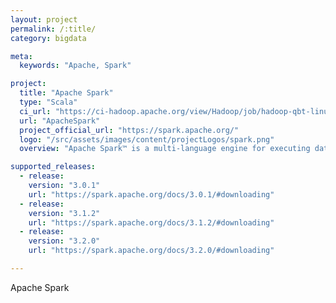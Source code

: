 ```yaml
---
layout: project
permalink: /:title/
category: bigdata

meta:
  keywords: "Apache, Spark"

project:
  title: "Apache Spark"
  type: "Scala"
  ci_url: "https://ci-hadoop.apache.org/view/Hadoop/job/hadoop-qbt-linux-ARM-trunk/"
  url: "ApacheSpark"
  project_official_url: "https://spark.apache.org/"
  logo: "/src/assets/images/content/projectLogos/spark.png"
  overview: "Apache Spark™ is a multi-language engine for executing data engineering, data science, and machine learning on single-node machines or clusters."

supported_releases:
  - release:
    version: "3.0.1"
    url: "https://spark.apache.org/docs/3.0.1/#downloading"
  - release:
    version: "3.1.2"
    url: "https://spark.apache.org/docs/3.1.2/#downloading"
  - release:
    version: "3.2.0"
    url: "https://spark.apache.org/docs/3.2.0/#downloading"

---
```


<p>Apache Spark</p>
